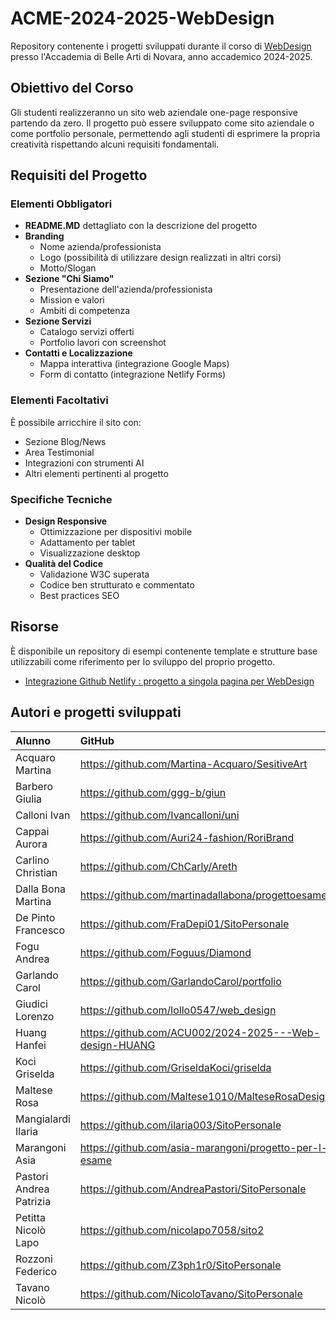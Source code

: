 # ACME-2024-2025-WebDesign

Repository contenente i progetti sviluppati durante il corso di [WebDesign](https://github.com/matteobaccan/CorsoWebDesign) presso l'Accademia di Belle Arti di Novara, anno accademico 2024-2025.

## Obiettivo del Corso

Gli studenti realizzeranno un sito web aziendale one-page responsive partendo da zero. Il progetto può essere sviluppato come sito aziendale o come portfolio personale, permettendo agli studenti di esprimere la propria creatività rispettando alcuni requisiti fondamentali.

## Requisiti del Progetto

### Elementi Obbligatori

- **README.MD** dettagliato con la descrizione del progetto
- **Branding**
  - Nome azienda/professionista
  - Logo (possibilità di utilizzare design realizzati in altri corsi)
  - Motto/Slogan
- **Sezione "Chi Siamo"**
  - Presentazione dell'azienda/professionista
  - Mission e valori
  - Ambiti di competenza
- **Sezione Servizi**
  - Catalogo servizi offerti
  - Portfolio lavori con screenshot
- **Contatti e Localizzazione**
  - Mappa interattiva (integrazione Google Maps)
  - Form di contatto (integrazione Netlify Forms)

### Elementi Facoltativi

È possibile arricchire il sito con:
- Sezione Blog/News
- Area Testimonial
- Integrazioni con strumenti AI
- Altri elementi pertinenti al progetto

### Specifiche Tecniche

- **Design Responsive**
  - Ottimizzazione per dispositivi mobile
  - Adattamento per tablet
  - Visualizzazione desktop
- **Qualità del Codice**
  - Validazione W3C superata
  - Codice ben strutturato e commentato
  - Best practices SEO

## Risorse

È disponibile un repository di esempi contenente template e strutture base utilizzabili come riferimento per lo sviluppo del proprio progetto.

- [Integrazione Github Netlify : progetto a singola pagina per WebDesign](https://github.com/matteobaccan/github-netlify-boilerplate)

## Autori e progetti sviluppati

| Alunno | GitHub | Netlify | Presenze | Progetto |
|:------|:------------|:-|:-|:-|
| Acquaro Martina | <https://github.com/Martina-Acquaro/SesitiveArt> | <https://sensitiveart.netlify.app> | S | N |
| Barbero Giulia | <https://github.com/ggg-b/giun> | <https://webdesign-portfolio.netlify.app> | S | N |
| Calloni Ivan | <https://github.com/Ivancalloni/uni> | <https://ivancalloni.netlify.app> | S | N |
| Cappai Aurora | <https://github.com/Auri24-fashion/RoriBrand> | <https://cappaiportfolio.netlify.app/> | S | S |
| Carlino Christian | <https://github.com/ChCarly/Areth> | <https://christiancarlino.netlify.app/> | N | N |
| Dalla Bona Martina | <https://github.com/martinadallabona/progettoesame> | <https://progettoesamedallabona.netlify.app> | S | S |
| De Pinto Francesco | <https://github.com/FraDepi01/SitoPersonale> | <https://fradepi.netlify.app> | S | S |
| Fogu Andrea | <https://github.com/Foguus/Diamond> | <https://foguandrea-portfolio.netlify.app> | S | S |
| Garlando Carol | <https://github.com/GarlandoCarol/portfolio> | <https://portfoliogcarol.netlify.app/> | S | N |
| Giudici Lorenzo | <https://github.com/lollo0547/web_design> | <https://moonlit-syrniki-9c90d0.netlify.app/> | S | S |
| Huang Hanfei | <https://github.com/ACU002/2024-2025---Web-design-HUANG> | <https://2024-2025-web-design-huang.vercel.app> | S | N |
| Koci Griselda | <https://github.com/GriseldaKoci/griselda> | <https://eserciziowebdesign.netlify.app> | S | N |
| Maltese Rosa | <https://github.com/Maltese1010/MalteseRosaDesign> | <https://malteserosadesign.netlify.app> | s | s |
| Mangialardi Ilaria | <https://github.com/ilaria003/SitoPersonale> | <https://ilariamangialardi.netlify.app/> | S | N |
| Marangoni Asia | <https://github.com/asia-marangoni/progetto-per-l-esame> | <https://progettoesamemarangoni.netlify.app> | S | N |
| Pastori Andrea Patrizia | <https://github.com/AndreaPastori/SitoPersonale> | <https://pastoriandrea-portfolio.netlify.app> | S | S |
| Petitta Nicolò Lapo | <https://github.com/nicolapo7058/sito2> | <https://nicolapo2.netlify.app/> | S | N |
| Rozzoni Federico | <https://github.com/Z3ph1r0/SitoPersonale> | <https://federico-rozzoni-graphic.netlify.app/> | S | N |
| Tavano Nicolò | <https://github.com/NicoloTavano/SitoPersonale> | <https://sitopersonalenic.netlify.app> | S | N |





